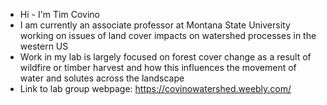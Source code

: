- Hi - I'm Tim Covino
- I am currently an associate professor at Montana State University working on issues of land cover impacts on watershed processes in the western US
- Work in my lab is largely focused on forest cover change as a result of wildfire or timber harvest and how this influences the movement of water and solutes across the landscape
- Link to lab group webpage: https://covinowatershed.weebly.com/


<!---
tpcovino/tpcovino is a ✨ special ✨ repository because its `README.md` (this file) appears on your GitHub profile.
You can click the Preview link to take a look at your changes.
--->
